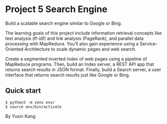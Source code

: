 Project 5 Search Engine
===========================


Build a scalable search engine similar to Google or Bing.

The learning goals of this project include information retrieval concepts like text analysis (tf-idf) and link analysis (PageRank), and parallel data processing with MapReduce. You’ll also gain experience using a Service-Oriented Architecture to scale dynamic pages and web search.

Create a segmented inverted index of web pages using a pipeline of MapReduce programs. Then, build an Index server, a REST API app that returns search results in JSON format. Finally, build a Search server, a user interface that returns search results just like Google or Bing.

## Quick start
```console
$ python3 -m venv env/
$ source env/bin/activate
```

By Yuxin Kang

